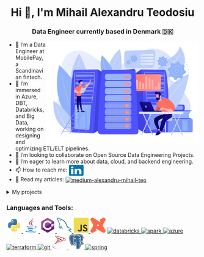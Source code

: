 <h1 align="center">Hi 👋, I'm Mihail Alexandru Teodosiu</h1> <h3 align="center">Data Engineer currently based in Denmark 🇩🇰</h3>
<img align="right" src="20945549.jpg" alt="Description" width="400">


- 🔭 I’m a Data Engineer at MobilePay, a Scandinavian fintech.
- 🌱 I’m immersed in Azure, DBT, Databricks, and Big Data, working on designing and optimizing ETL/ELT pipelines.
- 👯 I’m looking to collaborate on Open Source Data Engineering Projects.
- 🤝 I’m eager to learn more about data, cloud, and backend engineering.
- 📫 How to reach me: <a href="https://linkedin.com/in/mihail-alexandru-teodosiu" target="blank"><img align="center" src="https://raw.githubusercontent.com/devicons/devicon/master/icons/linkedin/linkedin-original.svg" alt="linkedin-mihail-teodosiu" height="30" width="40" /></a>
- 📖 Read my articles: <a href="https://medium.com/@alexandru.mihail.teo" target="blank"> <img align="center" src="https://cdn.jsdelivr.net/npm/simple-icons@v3/icons/medium.svg" alt="medium-alexandru-mihail-teo" height="30" width="40" /> </a>

<details>
  <summary>My projects</summary>
  <ul>
    <li>MobilePay work projects</li>
      <ul>
        <li>terraform</li>
        <li>dbt</li>
        <li>databricks</li>
        <li>Azure/ADF/ADLS</li>
      </ul>
    <li>Cloud-based automated trading bot</li>
      <ul>
        <li>Python/Flask</li>
        <li>Hosted on Azure Web Apps</li>
        <li>Database on Azure SQL Server</li>
        <li>Javascript/HTML/CSS/Bootstrap</li>
      </ul>    
    <li>Stock market paper trading platform</li>
      <ul>
        <li>Frontend: c# blazor</li>
        <li>Backend: java/spring boot/ORM</li>
        <li>Database: PostgreSQL</li>
      </ul>
    <li>Single Page weather web application</li>
    <li>AdventureWorks ETL Data Warehousing</li>
  </ul>
</details>

<h3 align="left">Languages and Tools:</h3> 
<p align="left"> 
  <a href="https://www.python.org" target="_blank" rel="noreferrer"> <img src="https://raw.githubusercontent.com/devicons/devicon/master/icons/python/python-original.svg" alt="python" width="40" height="40" /> </a> 
  <a href="https://www.java.com/" target="_blank" rel="noreferrer"> <img src="https://raw.githubusercontent.com/devicons/devicon/master/icons/java/java-original.svg" alt="java" width="40" height="40" /> </a> 
  <a href="https://learn.microsoft.com/en-us/dotnet/csharp/" target="_blank" rel="noreferrer"> <img src="https://raw.githubusercontent.com/devicons/devicon/master/icons/csharp/csharp-original.svg" alt="csharp" width="40" height="40" /> </a> 
  <a href="https://en.wikipedia.org/wiki/SQL" target="_blank" rel="noreferrer"> <img src="https://raw.githubusercontent.com/devicons/devicon/master/icons/mysql/mysql-original.svg" alt="sql" width="40" height="40" /> </a>
  <a href="https://developer.mozilla.org/en-US/docs/Web/JavaScript" target="_blank" rel="noreferrer"> <img src="https://raw.githubusercontent.com/devicons/devicon/master/icons/javascript/javascript-original.svg" alt="javascript" width="40" height="40" /> </a> 
  <a href="https://www.getdbt.com/" target="_blank" rel="noreferrer"><img src="dbt-icon.svg" alt="dbt" width="40" height="40" /></a>
  <a href="https://databricks.com/" target="_blank" rel="noreferrer"> <img src="https://www.vectorlogo.zone/logos/databricks/databricks-icon.svg" alt="databricks" width="40" height="40" /> </a>
  <a href="https://spark.apache.org/" target="_blank" rel="noreferrer"> <img src="https://www.vectorlogo.zone/logos/apache_spark/apache_spark-icon.svg" alt="spark" width="40" height="40" /> </a>
  <a href="https://azure.microsoft.com/en-us/" target="_blank" rel="noreferrer"> <img src="https://www.vectorlogo.zone/logos/microsoft_azure/microsoft_azure-icon.svg" alt="azure" width="40" height="40" /> </a> 
  <a href="https://www.terraform.io/" target="_blank" rel="noreferrer"> <img src="https://www.vectorlogo.zone/logos/terraformio/terraformio-icon.svg" alt="terraform" width="40" height="40" /> </a> 
  <a href="https://git-scm.com/" target="_blank" rel="noreferrer"> <img src="https://www.vectorlogo.zone/logos/git-scm/git-scm-icon.svg" alt="git" width="40" height="40" /> </a>
  <a href="https://www.microsoft.com/en-us/sql-server" target="_blank" rel="noreferrer"> <img src="https://raw.githubusercontent.com/devicons/devicon/master/icons/microsoftsqlserver/microsoftsqlserver-original.svg" alt="sql" width="40" height="40" /> </a> 
  <a href="https://www.postgresql.org/" target="_blank" rel="noreferrer"> <img src="https://raw.githubusercontent.com/devicons/devicon/master/icons/postgresql/postgresql-original.svg" alt="postgresql" width="40" height="40" /> </a>
  <a href="https://spring.io/" target="_blank" rel="noreferrer"> <img src="https://www.vectorlogo.zone/logos/springio/springio-icon.svg" alt="spring" width="40" height="40" /> </a>
</p>
